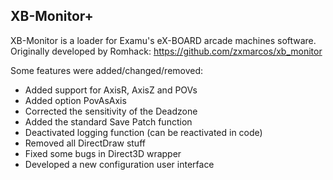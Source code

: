 XB-Monitor+
-----------

XB-Monitor is a loader for Examu's eX-BOARD arcade machines software.
Originally developed by Romhack: https://github.com/zxmarcos/xb_monitor

Some features were added/changed/removed:

- Added support for AxisR, AxisZ and POVs
- Added option PovAsAxis
- Corrected the sensitivity of the Deadzone
- Added the standard Save Patch function
- Deactivated logging function (can be reactivated in code)
- Removed all DirectDraw stuff
- Fixed some bugs in Direct3D wrapper
- Developed a new configuration user interface